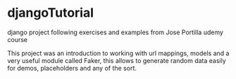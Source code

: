 # djangoTutorial
django project following exercises and examples from Jose Portilla udemy course

<p>
  This project was an introduction to working with url mappings, models and a very useful module called Faker, this allows to generate random data easily for demos, placeholders and any of the sort.
</p>
